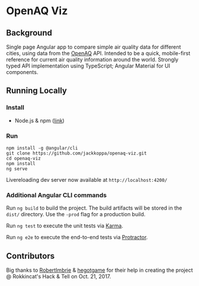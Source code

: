# OpenAQ Viz
## Background
Single page Angular app to compare simple air quality data for different cities, using data from the [OpenAQ](https://openaq.org/) API. Intended to be a quick, mobile-first reference for current air quality information around the world. Strongly typed API implementation using TypeScript; Angular Material for UI components.

## Running Locally
### Install
* Node.js & npm ([link](https://nodejs.org/en/download/))

### Run
```shell
npm install -g @angular/cli
git clone https://github.com/jackkoppa/openaq-viz.git
cd openaq-viz
npm install
ng serve
```

Livereloading dev server now available at `http://localhost:4200/`

### Additional Angular CLI commands

Run `ng build` to build the project. The build artifacts will be stored in the `dist/` directory. Use the `-prod` flag for a production build.

Run `ng test` to execute the unit tests via [Karma](https://karma-runner.github.io).

Run `ng e2e` to execute the end-to-end tests via [Protractor](http://www.protractortest.org/).

## Contributors
Big thanks to [RobertImbrie](https://github.com/RobertImbrie) & [hegotgame](https://github.com/hegotgame) for their help in creating the project @ Rokkincat's Hack & Tell on Oct. 21, 2017.
